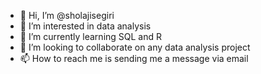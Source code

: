 - 👋 Hi, I’m @sholajisegiri
- 👀 I’m interested in data analysis
- 🌱 I’m currently learning SQL and R
- 💞️ I’m looking to collaborate on any data analysis project
- 📫 How to reach me is sending me a message via email

<!---
sholajisegiri/sholajisegiri is a ✨ special ✨ repository because its `README.md` (this file) appears on your GitHub profile.
You can click the Preview link to take a look at your changes.
--->
